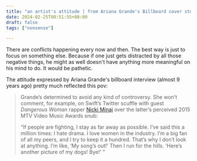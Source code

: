 ```yaml
---
title: "an artist's attitude | from Ariana Grande's Billboard cover story"
date: 2024-02-25T00:51:55+08:00
draft: false
tags: ["nonsense"]

---
```


There are conflicts happening every now and then. The best way is just to focus on something else. Because if one just gets distracted by all those negative things, he might as well doesn't have anything more meaningful on his mind to do. It would be pathetic.

The attitude expressed by Ariana Grande's billboard interview (almost 9 years ago) pretty much reflected this pov:

> Grande’s determined to avoid any kind of controversy. She won’t comment, for example, on Swift’s Twitter scuffle with guest *Dangerous Woman* rapper [Nicki Minaj](https://www.billboard.com/artist/312259/nicki-minaj/chart) over the latter’s perceived 2015 MTV Video Music Awards snub: 
>
> “If people are fighting, I stay as far away as possible. I’ve said this a million times: I hate drama. I love women in the industry. I’m a big fan of all my peers, and I try to keep it a hundred. That’s why I don’t look at anything. I’m like, ‘My song’s out!’ Then I run for the hills. ‘Here’s another picture of my dogs! Bye!’ ”

